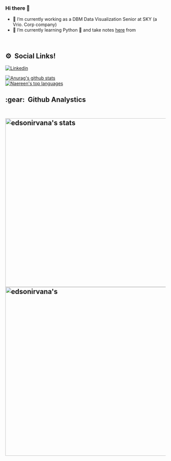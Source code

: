 ### Hi there 👋

- 🔭 I’m currently working as a DBM Data Visualization Senior at SKY (a Vrio. Corp company)
- 🌱 I’m currently learning Python :snake: and take notes [here](https://github.com/edsonirvana/notes/blob/main/python) from


<br>

## <h2> :gear: &nbsp;Social Links!  

[![Linkedin](https://img.shields.io/badge/LinkedIn-0077B5?style=for-the-badge&logo=linkedin&logoColor=white)](https://www.linkedin.com/in/edsonmachadosilva/)  
<!--
**edsonirvana/edsonirvana** is a ✨ _special_ ✨ repository because its `README.md` (this file) appears on your GitHub profile.

Here are some ideas to get you started:

- 🔭 I’m currently working on ...
- 🌱 I’m currently learning ...
- 👯 I’m looking to collaborate on ...
- 🤔 I’m looking for help with ...
- 💬 Ask me about ...
- 📫 How to reach me: ...
- 😄 Pronouns: ...
- ⚡ Fun fact: ...
-->
  [![Anurag's github stats](https://github-readme-stats.vercel.app/api?username=edsonirvana&theme=blue-green)](https://github.com/anuraghazra/github-readme-stats)
  <br>
  [![Naereen's top languages](https://github-readme-stats.vercel.app/api/top-langs/?username=edsonirvana&theme=blue-green)](https://github.com/anuraghazra/github-readme-stats)
<h2> :gear: &nbsp;Github Analystics
<p align="left">
<br>  
<img width="530em" src="https://github-readme-stats.vercel.app/api?username=edsonirvana&show_icons=true&theme=synthwave" alt="edsonirvana's stats"/> 
  
<img width="530em" src="https://github-readme-stats.vercel.app/api/top-langs/?username=edsonirvana&layout=compact&theme=synthwave" alt="edsonirvana's"/>                     


  
</p>  
